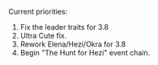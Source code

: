 Current priorities:

1. Fix the leader traits for 3.8
2. Ultra Cute fix.
3. Rework Elena/Hezi/Okra for 3.8
4. Begin "The Hunt for Hezi" event chain.
